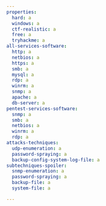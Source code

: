 ```yaml
---
properties:
  hard: a
  windows: a
  ctf-realistic: a
  free: a
  tryhackme: a
all-services-software:
  http: a
  netbios: a
  https: a
  smb: a
  mysql: a
  rdp: a
  winrm: a
  snmp: a
  apache: a
  db-server: a
pentest-services-software:
  snmp: a
  smb: a
  netbios: a
  winrm: a
  rdp: a
attacks-techniques:
  udp-enumeration: a
  password-spraying: a
  backup-config-system-log-file: a
subtechniques-spoiler:
  snmp-enumeration: a
  password-spraying: a
  backup-file: a
  system-file: a

---
```


